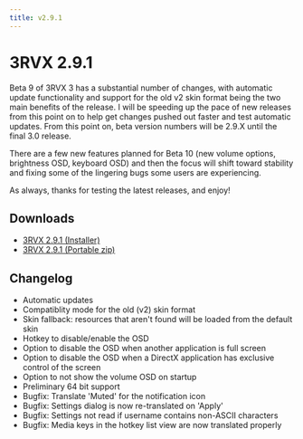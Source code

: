 ```yaml
---
title: v2.9.1
---
```


3RVX 2.9.1
==========

Beta 9 of 3RVX 3 has a substantial number of changes, with automatic update functionality and support for the old v2 skin format being the two main benefits of the release. I will be speeding up the pace of new releases from this point on to help get changes pushed out faster and test automatic updates. From this point on, beta version numbers will be 2.9.X until the final 3.0 release.

There are a few new features planned for Beta 10 (new volume options, brightness OSD, keyboard OSD) and then the focus will shift toward stability and fixing some of the lingering bugs some users are experiencing.

As always, thanks for testing the latest releases, and enjoy!

Downloads
---------
* [3RVX 2.9.1 (Installer)](3RVX-2.9.1.msi)
* [3RVX 2.9.1 (Portable zip)](3RVX-2.9.1.zip)

Changelog
---------

* Automatic updates
* Compatiblity mode for the old (v2) skin format
* Skin fallback: resources that aren't found will be loaded from the default skin
* Hotkey to disable/enable the OSD 
* Option to disable the OSD when another application is full screen
* Option to disable the OSD when a DirectX application has exclusive control of the screen
* Option to not show the volume OSD on startup
* Preliminary 64 bit support
* Bugfix: Translate 'Muted' for the notification icon
* Bugfix: Settings dialog is now re-translated on 'Apply'
* Bugfix: Settings not read if username contains non-ASCII characters
* Bugfix: Media keys in the hotkey list view are now translated properly
